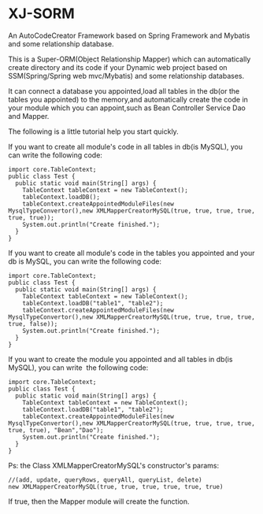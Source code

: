 # XJ-SORM

An AutoCodeCreator Framework based on Spring Framework and Mybatis and some relationship database.

This is a Super-ORM(Object Relationship Mapper) which can automatically create directory and its code if your Dynamic web project based on SSM(Spring/Spring web mvc/Mybatis) and some relationship databases.

It can connect a database you appointed,load all tables in the db(or the tables you appointed) to the memory,and automatically  create the code in your module which you can appoint,such as Bean Controller Service Dao and Mapper.

The following is a little tutorial help you start quickly.
    
If you want to create all module's code in all tables in db(is MySQL), you can write the following code:

    import core.TableContext;
    public class Test {
      public static void main(String[] args) {
        TableContext tableContext = new TableContext();
        tableContext.loadDB();
		tableContext.createAppointedModuleFiles(new MysqlTypeConvertor(),new XMLMapperCreatorMySQL(true, true, true, true, true, true));
        System.out.println("Create finished.");
      }
    }
   
   
If you want to create all module's code in the tables you appointed and your db is MySQL, you can write the following code:

    import core.TableContext;
    public class Test {
      public static void main(String[] args) {
        TableContext tableContext = new TableContext();
        tableContext.loadDB("table1", "table2");
		tableContext.createAppointedModuleFiles(new MysqlTypeConvertor(),new XMLMapperCreatorMySQL(true, true, true, true, true, false));
        System.out.println("Create finished.");
      }
    }

If you want to create the module you appointed and all tables in db(is MySQL), you can write  the following code:

    import core.TableContext;
    public class Test {
      public static void main(String[] args) {
        TableContext tableContext = new TableContext();
        tableContext.loadDB("table1", "table2");
		tableContext.createAppointedModuleFiles(new MysqlTypeConvertor(),new XMLMapperCreatorMySQL(true, true, true, true, true, true), "Bean","Dao");
        System.out.println("Create finished.");
      }
    }
 
Ps: the Class XMLMapperCreatorMySQL's constructor's params:

    //(add, update, queryRows, queryAll, queryList, delete)
    new XMLMapperCreatorMySQL(true, true, true, true, true, true)
    
If true, then the Mapper module will create the function.
